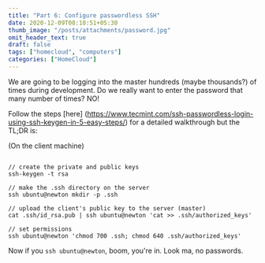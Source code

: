 ```yaml
---
title: "Part 6: Configure passwordless SSH"
date: 2020-12-09T08:10:51+05:30
thumb_image: "/posts/attachments/password.jpg"
omit_header_text: true
draft: false
tags: ["homecloud", "computers"]
categories: ["HomeCloud"]
---
```


We are going to be logging into the master hundreds (maybe thousands?) of times during development. Do we really want to enter the password that many number of times? NO!

Follow the steps [here] (https://www.tecmint.com/ssh-passwordless-login-using-ssh-keygen-in-5-easy-steps/) for a detailed walkthrough but the TL;DR is:

(On the client machine)

```

// create the private and public keys 
ssh-keygen -t rsa

// make the .ssh directory on the server
ssh ubuntu@newton mkdir -p .ssh

// upload the client's public key to the server (master)
cat .ssh/id_rsa.pub | ssh ubuntu@newton 'cat >> .ssh/authorized_keys'

// set permissions
ssh ubuntu@newton 'chmod 700 .ssh; chmod 640 .ssh/authorized_keys'

```

Now if you `ssh ubuntu@newton`, boom, you're in. Look ma, no passwords.

